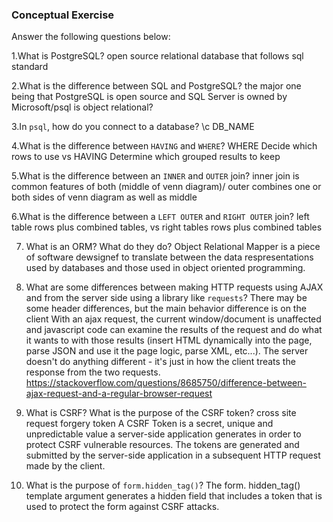 ### Conceptual Exercise

Answer the following questions below:

1.What is PostgreSQL?
open source relational database that follows sql standard

2.What is the difference between SQL and PostgreSQL?
the major one being that PostgreSQL is open source and SQL Server is owned by Microsoft/psql is object relational?

3.In `psql`, how do you connect to a database?
\c DB_NAME

4.What is the difference between `HAVING` and `WHERE`?
WHERE Decide which rows to use vs HAVING Determine which grouped results to keep

5.What is the difference between an `INNER` and `OUTER` join?
inner join is common features of both (middle of venn diagram)/ outer combines one or both sides of venn diagram as well as middle

6.What is the difference between a `LEFT OUTER` and `RIGHT OUTER` join?
left table rows plus combined tables, vs right tables rows plus combined tables

7. What is an ORM? What do they do?
   Object Relational Mapper is a piece of software dewsignef to translate between the data respresentations used by databases and those used in object oriented programming.

8. What are some differences between making HTTP requests using AJAX
   and from the server side using a library like `requests`?
   There may be some header differences, but the main behavior difference is on the client With an ajax request, the current window/document is unaffected and javascript code can examine the results of the request and do what it wants to with those results (insert HTML dynamically into the page, parse JSON and use it the page logic, parse XML, etc...).
   The server doesn't do anything different - it's just in how the client treats the response from the two requests.
   https://stackoverflow.com/questions/8685750/difference-between-ajax-request-and-a-regular-browser-request

9. What is CSRF? What is the purpose of the CSRF token?
   cross site request forgery token A CSRF Token is a secret, unique and unpredictable value a server-side application generates in order to protect CSRF vulnerable resources.
   The tokens are generated and submitted by the server-side application in a subsequent HTTP request made by the client.

10. What is the purpose of `form.hidden_tag()`?
    The form. hidden_tag() template argument generates a hidden field that includes a token that is used to protect the form against CSRF attacks.
